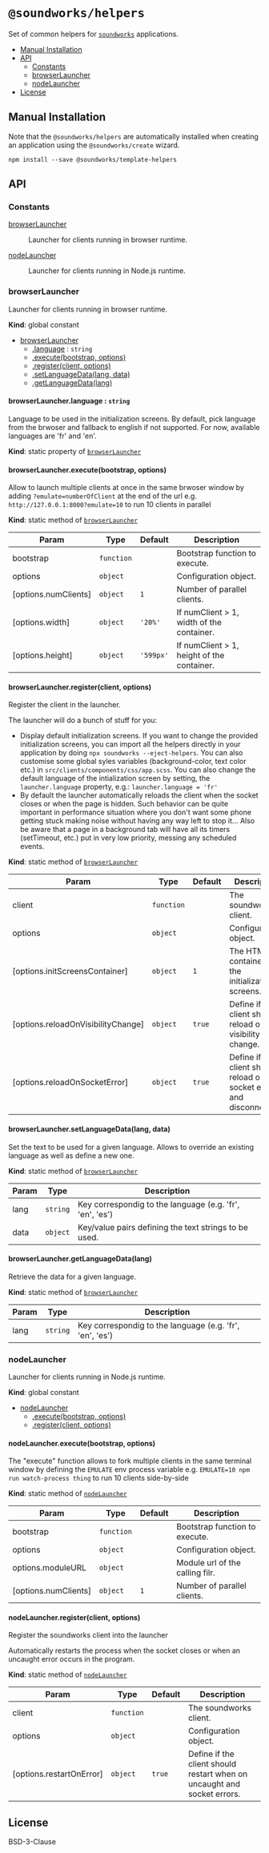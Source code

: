 # `@soundworks/helpers`

Set of common helpers for [`soundworks`](https://soundworks.dev) applications.

<!-- toc -->

- [Manual Installation](#manual-installation)
- [API](#api)
  * [Constants](#constants)
  * [browserLauncher](#browserlauncher)
  * [nodeLauncher](#nodelauncher)
- [License](#license)

<!-- tocstop -->

## Manual Installation

Note that the `@soundworks/helpers` are automatically installed when creating an application using the `@soundworks/create` wizard.

```
npm install --save @soundworks/template-helpers
```

## API

<!-- api -->

### Constants

<dl>
<dt><a href="#browserLauncher">browserLauncher</a></dt>
<dd><p>Launcher for clients running in browser runtime.</p>
</dd>
<dt><a href="#nodeLauncher">nodeLauncher</a></dt>
<dd><p>Launcher for clients running in Node.js runtime.</p>
</dd>
</dl>

<a name="browserLauncher"></a>

### browserLauncher
Launcher for clients running in browser runtime.

**Kind**: global constant  

* [browserLauncher](#browserLauncher)
    * [.language](#browserLauncher.language) : <code>string</code>
    * [.execute(bootstrap, options)](#browserLauncher.execute)
    * [.register(client, options)](#browserLauncher.register)
    * [.setLanguageData(lang, data)](#browserLauncher.setLanguageData)
    * [.getLanguageData(lang)](#browserLauncher.getLanguageData)

<a name="browserLauncher.language"></a>

#### browserLauncher.language : <code>string</code>
Language to be used in the initialization screens. By default, pick language
from the brwoser and fallback to english if not supported. For now, available
languages are 'fr' and 'en'.

**Kind**: static property of [<code>browserLauncher</code>](#browserLauncher)  
<a name="browserLauncher.execute"></a>

#### browserLauncher.execute(bootstrap, options)
Allow to launch multiple clients at once in the same brwoser window by
adding `?emulate=numberOfClient` at the end of the url
e.g. `http://127.0.0.1:8000?emulate=10` to run 10 clients in parallel

**Kind**: static method of [<code>browserLauncher</code>](#browserLauncher)  

| Param | Type | Default | Description |
| --- | --- | --- | --- |
| bootstrap | <code>function</code> |  | Bootstrap function to execute. |
| options | <code>object</code> |  | Configuration object. |
| [options.numClients] | <code>object</code> | <code>1</code> | Number of parallel clients. |
| [options.width] | <code>object</code> | <code>&#x27;20%&#x27;</code> | If numClient > 1, width of the container. |
| [options.height] | <code>object</code> | <code>&#x27;599px&#x27;</code> | If numClient > 1, height of the container. |

<a name="browserLauncher.register"></a>

#### browserLauncher.register(client, options)
Register the client in the launcher.

The launcher will do a bunch of stuff for you:
- Display default initialization screens. If you want to change the provided
initialization screens, you can import all the helpers directly in your
application by doing `npx soundworks --eject-helpers`. You can also
customise some global syles variables (background-color, text color etc.)
in `src/clients/components/css/app.scss`.
You can also change the default language of the intialization screen by
setting, the `launcher.language` property, e.g.:
`launcher.language = 'fr'`
- By default the launcher automatically reloads the client when the socket
closes or when the page is hidden. Such behavior can be quite important in
performance situation where you don't want some phone getting stuck making
noise without having any way left to stop it... Also be aware that a page
in a background tab will have all its timers (setTimeout, etc.) put in very
low priority, messing any scheduled events.

**Kind**: static method of [<code>browserLauncher</code>](#browserLauncher)  

| Param | Type | Default | Description |
| --- | --- | --- | --- |
| client | <code>function</code> |  | The soundworks client. |
| options | <code>object</code> |  | Configuration object. |
| [options.initScreensContainer] | <code>object</code> | <code>1</code> | The HTML container for  the initialization screens. |
| [options.reloadOnVisibilityChange] | <code>object</code> | <code>true</code> | Define if the client  should reload on visibility change. |
| [options.reloadOnSocketError] | <code>object</code> | <code>true</code> | Define if the client  should reload on socket error and disconnection. |

<a name="browserLauncher.setLanguageData"></a>

#### browserLauncher.setLanguageData(lang, data)
Set the text to be used for a given language. Allows to override an existing
language as well as define a new one.

**Kind**: static method of [<code>browserLauncher</code>](#browserLauncher)  

| Param | Type | Description |
| --- | --- | --- |
| lang | <code>string</code> | Key correspondig to the language (e.g. 'fr', 'en', 'es') |
| data | <code>object</code> | Key/value pairs defining the text strings to be used. |

<a name="browserLauncher.getLanguageData"></a>

#### browserLauncher.getLanguageData(lang)
Retrieve the data for a given language.

**Kind**: static method of [<code>browserLauncher</code>](#browserLauncher)  

| Param | Type | Description |
| --- | --- | --- |
| lang | <code>string</code> | Key correspondig to the language (e.g. 'fr', 'en', 'es') |

<a name="nodeLauncher"></a>

### nodeLauncher
Launcher for clients running in Node.js runtime.

**Kind**: global constant  

* [nodeLauncher](#nodeLauncher)
    * [.execute(bootstrap, options)](#nodeLauncher.execute)
    * [.register(client, options)](#nodeLauncher.register)

<a name="nodeLauncher.execute"></a>

#### nodeLauncher.execute(bootstrap, options)
The "execute" function allows to fork multiple clients in the same terminal window
by defining the `EMULATE` env process variable
e.g. `EMULATE=10 npm run watch-process thing` to run 10 clients side-by-side

**Kind**: static method of [<code>nodeLauncher</code>](#nodeLauncher)  

| Param | Type | Default | Description |
| --- | --- | --- | --- |
| bootstrap | <code>function</code> |  | Bootstrap function to execute. |
| options | <code>object</code> |  | Configuration object. |
| options.moduleURL | <code>object</code> |  | Module url of the calling filr. |
| [options.numClients] | <code>object</code> | <code>1</code> | Number of parallel clients. |

<a name="nodeLauncher.register"></a>

#### nodeLauncher.register(client, options)
Register the soundworks client into the launcher

Automatically restarts the process when the socket closes or when an
uncaught error occurs in the program.

**Kind**: static method of [<code>nodeLauncher</code>](#nodeLauncher)  

| Param | Type | Default | Description |
| --- | --- | --- | --- |
| client | <code>function</code> |  | The soundworks client. |
| options | <code>object</code> |  | Configuration object. |
| [options.restartOnError] | <code>object</code> | <code>true</code> | Define if the client should  restart when on uncaught and socket errors. |


<!-- apistop -->

## License

BSD-3-Clause

